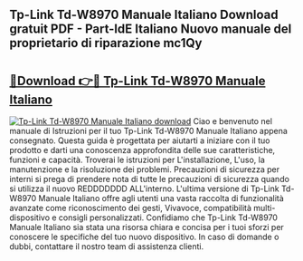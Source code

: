 ## Tp-Link Td-W8970 Manuale Italiano Download gratuit PDF - Part-ldE Italiano Nuovo manuale del proprietario di riparazione mc1Qy

# <h2><a href="http://dfavfsr.blite.top/?on=Tp-Link+Td-W8970+Manuale+Italiano">🔗Download 👉🔴 Tp-Link Td-W8970 Manuale Italiano</a></h2>

[![Tp-Link Td-W8970 Manuale Italiano download](https://i.imgur.com/lujVjoI.png)](http://dfavfsr.blite.top/?on=Tp-Link+Td-W8970+Manuale+Italiano)
Ciao e benvenuto nel manuale di Istruzioni per il tuo Tp-Link Td-W8970 Manuale Italiano appena consegnato. Questa guida è progettata per aiutarti a iniziare con il tuo prodotto e darti una conoscenza approfondita delle sue caratteristiche, funzioni e capacità. Troverai le istruzioni per L'installazione, L'uso, la manutenzione e la risoluzione dei problemi. Precauzioni di sicurezza per interni si prega di prendere nota di tutte le precauzioni di sicurezza quando si utilizza il nuovo REDDDDDDD ALL'interno. L'ultima versione di Tp-Link Td-W8970 Manuale Italiano offre agli utenti una vasta raccolta di funzionalità avanzate come riconoscimento dei gesti, Vivavoce, compatibilità multi-dispositivo e consigli personalizzati. Confidiamo che Tp-Link Td-W8970 Manuale Italiano sia stata una risorsa chiara e concisa per i tuoi sforzi per conoscere le specifiche del tuo nuovo dispositivo. In caso di domande o dubbi, contattare il nostro team di assistenza clienti.

